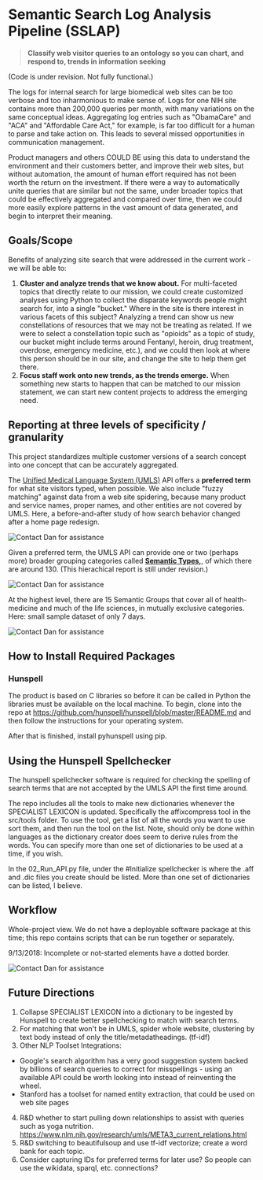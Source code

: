 # Semantic Search Log Analysis Pipeline (SSLAP)

> **Classify web visitor queries to an ontology so you can chart, and respond to, trends in information seeking**

(Code is under revision. Not fully functional.)

The logs for internal search for large biomedical web sites can be too verbose and too inharmonious to make sense of. Logs for one NIH site contains more than 200,000 queries per month, with many variations on the same conceptual ideas. Aggregating log entries such as "ObamaCare" and "ACA" and "Affordable Care Act," for example, is far too difficult for a human to parse and take action on. This leads to several missed opportunities in communication management.

Product managers and others COULD BE using this data to understand the environment and their customers better, and improve their web sites, but without automation, the amount of human effort required has not been worth the return on the investment. If there were a way to automatically unite queries that are similar but not the same, under broader topics that could be effectively aggregated and compared over time, then we could more easily explore patterns in the vast amount of data generated, and begin to interpret their meaning.


## Goals/Scope 

Benefits of analyzing site search that were addressed in the current work - we will be able to:

1. **Cluster and analyze trends that we know about.** For multi-faceted topics that directly relate to our mission, we could create customized analyses using Python to collect the disparate keywords people might search for, into a single "bucket." Where in the site is there interest in various facets of this subject? Analyzing a trend can show us new constellations of resources that we may not be treating as related. If we were to select a constellation topic such as "opioids" as a topic of study, our bucket might include terms around Fentanyl, heroin, drug treatment, overdose, emergency medicine, etc.), and we could then look at where this person should be in our site, and change the site to help them get there.
2. **Focus staff work onto new trends, as the trends emerge.** When something new starts to happen that can be matched to our mission statement, we can start new content projects to address the emerging need.


## Reporting at three levels of specificity / granularity

This project standardizes multiple customer versions of a search concept into one concept that can be accurately aggregated.

The [Unified Medical Language System (UMLS)](https://www.nlm.nih.gov/research/umls/quickstart.html) API offers a **preferred term** for what site visitors typed, when possible.  We also include "fuzzy matching" against data from a web site spidering, because many product and service names, proper names, and other entities are not covered by UMLS. Here, a before-and-after study of how search behavior changed after a home page redesign.

![Contact Dan for assistance](BiggestMovers-June-NLM_Home.png "Biggest movers, June vs. May")

Given a preferred term, the UMLS API can provide one or two (perhaps more) broader grouping categories called [**Semantic Types,**](https://www.nlm.nih.gov/research/umls/META3_current_semantic_types.html), of which there are around 130. (This hierachical report is still under revision.)

![Contact Dan for assistance](SemanticTypes.png "Semantic Types")

At the highest level, there are 15 Semantic Groups that cover all of health-medicine and much of the life sciences, in mutually exclusive categories. Here: small sample dataset of only 7 days.

![Contact Dan for assistance](searches-by-semantic-group.png "Example week")


## How to Install Required Packages

### Hunspell

The product is based on C libraries so before it can be called in Python the libraries must be available on the local machine.
To begin, clone into the repo at https://github.com/hunspell/hunspell/blob/master/README.md and then follow the instructions for your operating system.

After that is finished, install pyhunspell using pip.


## Using the Hunspell Spellchecker

The hunspell spellchecker software is required for checking the spelling of search terms that are not accepted by the UMLS API the first time around. 

The repo includes all the tools to make new dictionaries whenever the SPECIALIST LEXICON is updated. Specifically the affixcompress tool in the src/tools folder. To use the tool, get a list of all the words you want to use sort them, and then run the tool on the list. Note, should only be done within languages as the dictionary creator does seem to derive rules from the words. You can specify more than one set of dictionaries to be used at a time, if you wish.

In the 02_Run_API.py file, under the #Initialize spellchecker is where the .aff and .dic files you create should be listed. More than one set of dictionaries can be listed, I believe.




## Workflow

Whole-project view. We do not have a deployable software package at this time; this repo contains scripts that can be run together or separately.

9/13/2018: Incomplete or not-started elements have a dotted border.

![Contact Dan for assistance](searchLogAnalysisPipeline.png "Workflow")


## Future Directions

1. Collapse SPECIALIST LEXICON into a dictionary to be ingested by Hunspell to create better spellchecking to match with search terms.
2. For matching that won't be in UMLS, spider whole website, clustering by text body instead of only the title/metadatheadings. (tf-idf)
3. Other NLP Toolset Integrations: 
  + Google's search algorithm has a very good suggestion system backed by billions of search queries to correct for misspellings - using an available API could be worth looking into instead of reinventing the wheel.
  + Stanford has a toolset for named entity extraction, that could be used on web site pages
4. R&D whether to start pulling down relationships to assist with queries such as yoga nutrition. https://www.nlm.nih.gov/research/umls/META3_current_relations.html
5. R&D switching to beautifulsoup and use tf-idf vectorize; create a word bank for each topic.
8. Consider capturing IDs for preferred terms for later use? So people can use the wikidata, sparql, etc. connections?
